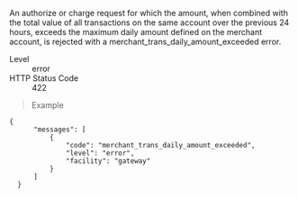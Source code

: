 <div class="method-area">
  <div class="method-copy">
    <div class="method-copy-padding">
      <p>An authorize or charge request for which the amount, when combined with the total value of all transactions on the same account over the previous 24 hours, exceeds the maximum daily amount defined on the merchant account, is rejected with a <span class="code-green">merchant_trans_daily_amount_exceeded</span> error.</p>
      <dl class="dl-horizontal">
        <dt>Level</dt>
        <dd>error</dd>
        <dt>HTTP Status Code</dt>
        <dd>422</dd>
      </dl>
    </div>
  </div>
  <blockquote><p>Example</p></blockquote>

  <pre><code class="json">{
      "messages": [
          {
              "code": "merchant_trans_daily_amount_exceeded",
              "level": "error",
              "facility": "gateway"
          }
      ]
  }</code>
  </pre>
</div>
